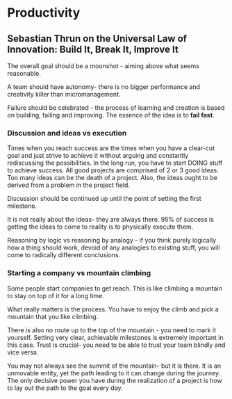 # Productivity
## Sebastian Thrun on the Universal Law of Innovation: Build It, Break It, Improve It

The overall goal should be a moonshot - aiming above what seems reasonable.

A team should have autonomy- there is no bigger performance and creativity killer than micromanagement.

Failure should be celebrated - the process of learning and creation is based on building, failing and improving. The essence of the idea is to **fail fast**.

### Discussion and ideas vs execution

Times when you reach success are the times when you have a clear-cut goal and just strive to achieve it without arguing and 
constantly rediscussing the possibilities. In the long run, you have to start DOING stuff to achieve success. All good projects are comprised of 2 or 3 good ideas. Too many ideas can be the death of a project. Also, the ideas ought to be derived from a problem in the project field.

Discussion should be continued up until the point of setting the first milestone.

It is not really about the ideas- they are always there. 95% of success is getting the ideas to come to reality is to physically execute them.

Reasoning by logic vs reasoning by analogy - if you think purely logically how a thing should work, devoid of any analogies to existing stuff, you will come to radically different conclusions.

### Starting a company vs mountain climbing
Some people start companies to get reach. This is like climbing a mountain to stay on top of it for a long time.

What really matters is the process. You have to enjoy the climb and pick a mountain that you like climbing.

There is also no route up to the top of the mountain - you need to mark it yourself. Setting very clear, achievable milestones is extremely important in this case.
Trust is crucial- you need to be able to trust your team blindly and vice versa.

You may not always see the summit of the mountain- but it is there. It is an unmovable entity, yet the path leading to it can change during the journey.
The only decisive power you have during the realization of a project is how to lay out the path to the goal every day.

